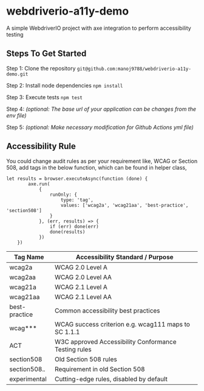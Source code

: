 # webdriverio-a11y-demo
A simple WebdriverIO project with axe integration to perform accessibility testing


## Steps To Get Started

Step 1: Clone the repository `git@github.com:manoj9788/webdriverio-a11y-demo.git`

Step 2: Install node dependencies `npm install`

Step 3: Execute tests `npm test`

Step 4: _(optional: The base url of your application can be changes from the env file)_

Step 5: _(optional: Make necessary modification for Github Actions yml file)_

## Accessibility Rule

You could change audit rules as per your requirement like, WCAG or Section 508, add tags in the below function, which can be found in helper class,

```
let results = browser.executeAsync(function (done) {
        axe.run(
            {
                runOnly: {
                    type: 'tag',
                    values: ['wcag2a', 'wcag21aa', 'best-practice', 'section508']
                }
            }, (err, results) => {
                if (err) done(err)
                done(results)
            })
    })
```

| Tag Name      | Accessibility Standard / Purpose                      |
|---------------|-------------------------------------------------------|
| wcag2a        | WCAG 2.0 Level A                                      |
| wcag2aa       | WCAG 2.0 Level AA                                     |
| wcag21a       | WCAG 2.1 Level A                                      |
| wcag21aa      | WCAG 2.1 Level AA                                     |
| best-practice | Common accessibility best practices                   |
| wcag***       | WCAG success criterion e.g. wcag111 maps to SC 1.1.1  |
| ACT           | W3C approved Accessibility Conformance Testing rules  |
| section508    | Old Section 508 rules                                 |
| section508.*.*| Requirement in old Section 508                        |
| experimental  | Cutting-edge rules, disabled by default               |